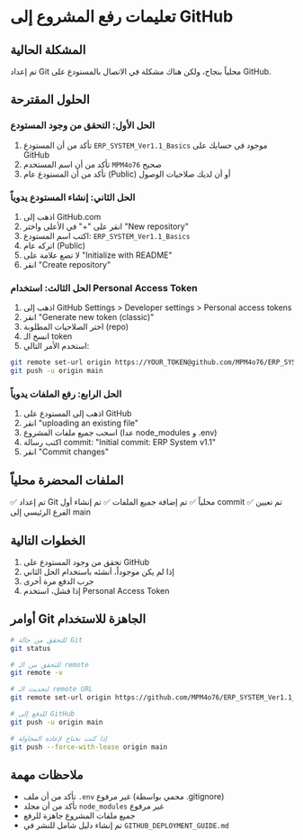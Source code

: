 # تعليمات رفع المشروع إلى GitHub

## المشكلة الحالية
تم إعداد Git محلياً بنجاح، ولكن هناك مشكلة في الاتصال بالمستودع على GitHub.

## الحلول المقترحة

### الحل الأول: التحقق من وجود المستودع
1. تأكد من أن المستودع `ERP_SYSTEM_Ver1.1_Basics` موجود في حسابك على GitHub
2. تأكد من أن اسم المستخدم `MPM4o76` صحيح
3. تأكد من أن المستودع عام (Public) أو أن لديك صلاحيات الوصول

### الحل الثاني: إنشاء المستودع يدوياً
1. اذهب إلى GitHub.com
2. انقر على "+" في الأعلى واختر "New repository"
3. اكتب اسم المستودع: `ERP_SYSTEM_Ver1.1_Basics`
4. اتركه عام (Public)
5. لا تضع علامة على "Initialize with README"
6. انقر "Create repository"

### الحل الثالث: استخدام Personal Access Token
1. اذهب إلى GitHub Settings > Developer settings > Personal access tokens
2. انقر "Generate new token (classic)"
3. اختر الصلاحيات المطلوبة (repo)
4. انسخ الـ token
5. استخدم الأمر التالي:
```bash
git remote set-url origin https://YOUR_TOKEN@github.com/MPM4o76/ERP_SYSTEM_Ver1.1_Basics.git
git push -u origin main
```

### الحل الرابع: رفع الملفات يدوياً
1. اذهب إلى المستودع على GitHub
2. انقر "uploading an existing file"
3. اسحب جميع ملفات المشروع (عدا node_modules و .env)
4. اكتب رسالة commit: "Initial commit: ERP System v1.1"
5. انقر "Commit changes"

## الملفات المحضرة محلياً
✅ تم إعداد Git محلياً
✅ تم إضافة جميع الملفات
✅ تم إنشاء أول commit
✅ تم تعيين الفرع الرئيسي إلى main

## الخطوات التالية
1. تحقق من وجود المستودع على GitHub
2. إذا لم يكن موجوداً، أنشئه باستخدام الحل الثاني
3. جرب الدفع مرة أخرى
4. إذا فشل، استخدم Personal Access Token

## أوامر Git الجاهزة للاستخدام
```bash
# للتحقق من حالة Git
git status

# للتحقق من الـ remote
git remote -v

# لتحديث الـ remote URL
git remote set-url origin https://github.com/MPM4o76/ERP_SYSTEM_Ver1.1_Basics.git

# للدفع إلى GitHub
git push -u origin main

# إذا كنت تحتاج لإعادة المحاولة
git push --force-with-lease origin main
```

## ملاحظات مهمة
- تأكد من أن ملف `.env` غير مرفوع (محمي بواسطة .gitignore)
- تأكد من أن مجلد `node_modules` غير مرفوع
- جميع ملفات المشروع جاهزة للرفع
- تم إنشاء دليل شامل للنشر في `GITHUB_DEPLOYMENT_GUIDE.md`